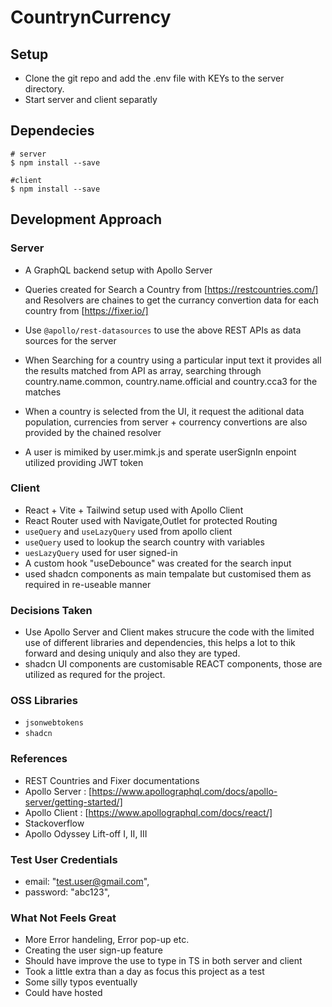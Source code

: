 # CountrynCurrency

## Setup

- Clone the git repo and add the .env file with KEYs to the server directory.
- Start server and client separatly

## Dependecies

```
# server
$ npm install --save

#client
$ npm install --save

```

## Development Approach

### Server

- A GraphQL backend setup with Apollo Server
- Queries created for Search a Country from [https://restcountries.com/] and Resolvers are chaines to get the currancy convertion data for each country from [https://fixer.io/]
- Use `@apollo/rest-datasources` to use the above REST APIs as data sources for the server
- When Searching for a country using a particular input text it provides all the results matched from API as array, searching through country.name.common, country.name.official and country.cca3 for the matches
- When a country is selected from the UI, it request the aditional data population, currencies from server + courrency convertions are also provided by the chained resolver

- A user is mimiked by user.mimk.js and sperate userSignIn enpoint utilized providing JWT token

### Client

- React + Vite + Tailwind setup used with Apollo Client
- React Router used with Navigate,Outlet for protected Routing
- `useQuery` and `useLazyQuery` used from apollo client
- `useQuery` used to lookup the search country with variables
- `uesLazyQuery` used for user signed-in
- A custom hook "useDebounce" was created for the search input
- used shadcn components as main tempalate but customised them as required in re-useable manner

### Decisions Taken

- Use Apollo Server and Client makes strucure the code with the limited use of different libraries and dependencies, this helps a lot to thik forward and desing uniquly and also they are typed.
- shadcn UI components are customisable REACT components, those are utilized as requred for the project.

### OSS Libraries

- `jsonwebtokens`
- `shadcn`

### References

- REST Countries and Fixer documentations
- Apollo Server : [https://www.apollographql.com/docs/apollo-server/getting-started/]
- Apollo Client : [https://www.apollographql.com/docs/react/]
- Stackoverflow
- Apollo Odyssey Lift-off I, II, III

### Test User Credentials

- email: "test.user@gmail.com",
- password: "abc123",

### What Not Feels Great

- More Error handeling, Error pop-up etc.
- Creating the user sign-up feature
- Should have improve the use to type in TS in both server and client
- Took a little extra than a day as focus this project as a test
- Some silly typos eventually
- Could have hosted
